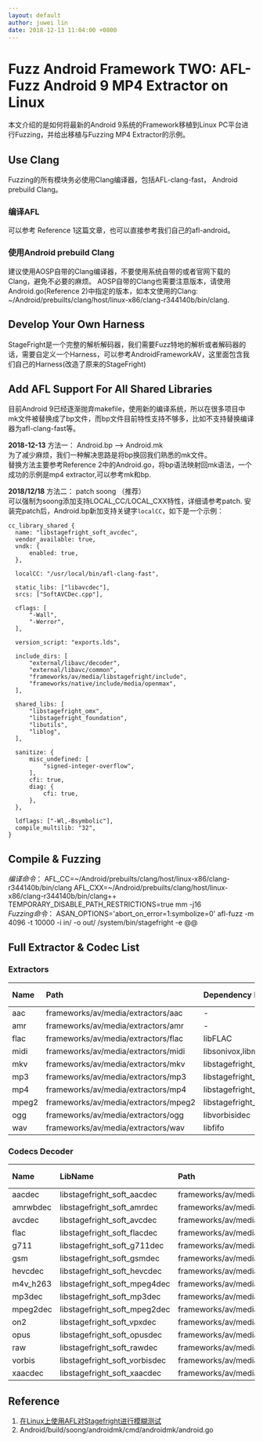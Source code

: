```yaml
---
layout: default
author: juwei lin
date: 2018-12-13 11:04:00 +0800
---
```


# Fuzz Android Framework TWO: AFL-Fuzz Android 9 MP4 Extractor on Linux
  本文介绍的是如何将最新的Android 9系统的Framework移植到Linux PC平台进行Fuzzing，并给出移植与Fuzzing MP4 Extractor的示例。

## Use Clang
  Fuzzing的所有模块务必使用Clang编译器，包括AFL-clang-fast， Android prebuild Clang。

### 编译AFL 
  可以参考 Reference 1这篇文章，也可以直接参考我们自己的afl-android。

### 使用Android prebuild Clang
  建议使用AOSP自带的Clang编译器，不要使用系统自带的或者官网下载的Clang，避免不必要的麻烦。
  AOSP自带的Clang也需要注意版本，请使用Android.go(Reference 2)中指定的版本，如本文使用的Clang: ~/Android/prebuilts/clang/host/linux-x86/clang-r344140b/bin/clang.  

## Develop Your Own Harness 
  StageFright是一个完整的解析解码器，我们需要Fuzz特地的解析或者解码器的话，需要自定义一个Harness，可以参考AndroidFrameworkAV，这里面包含我们自己的Harness(改造了原来的StageFright)  

## Add AFL Support For All Shared Libraries
  目前Android 9已经逐渐抛弃makefile，使用新的编译系统，所以在很多项目中mk文件被替换成了bp文件，而bp文件目前特性支持不够多，比如不支持替换编译器为afl-clang-fast等。  
    
  **2018-12-13** 方法一： Android.bp --> Android.mk   
  为了减少麻烦，我们一种解决思路是将bp换回我们熟悉的mk文件。  
  替换方法主要参考Reference 2中的Android.go，将bp语法映射回mk语法，一个成功的示例是mp4 extractor,可以参考mk和bp.  
  
  **2018/12/18** 方法二： patch soong （推荐）  
  可以强制为soong添加支持LOCAL_CC/LOCAL_CXX特性，详细请参考patch. 安装完patch后，Android.bp新加支持关键字`localCC`，如下是一个示例：  
  ```
  cc_library_shared {
    name: "libstagefright_soft_avcdec",
    vendor_available: true,
    vndk: {
        enabled: true,
    },

    localCC: "/usr/local/bin/afl-clang-fast",

    static_libs: ["libavcdec"],
    srcs: ["SoftAVCDec.cpp"],

    cflags: [
        "-Wall",
        "-Werror",
    ],

    version_script: "exports.lds",

    include_dirs: [
        "external/libavc/decoder",
        "external/libavc/common",
        "frameworks/av/media/libstagefright/include",
        "frameworks/native/include/media/openmax",
    ],

    shared_libs: [
        "libstagefright_omx",
        "libstagefright_foundation",
        "libutils",
        "liblog",
    ],

    sanitize: {
        misc_undefined: [
            "signed-integer-overflow",
        ],
        cfi: true,
        diag: {
            cfi: true,
        },
    },

    ldflags: ["-Wl,-Bsymbolic"],
    compile_multilib: "32",
}
  ```
    
  
## Compile & Fuzzing
  *编译命令*： AFL_CC=~/Android/prebuilts/clang/host/linux-x86/clang-r344140b/bin/clang AFL_CXX=~/Android/prebuilts/clang/host/linux-x86/clang-r344140b/bin/clang++ TEMPORARY_DISABLE_PATH_RESTRICTIONS=true mm -j16  
  *Fuzzing命令*： ASAN_OPTIONS='abort_on_error=1:symbolize=0' afl-fuzz -m 4096 -t 10000 -i in/ -o out/ /system/bin/stagefright -e @@

## Full Extractor & Codec List
### Extractors  

  
| Name        | Path          | Dependency Lib Name |  Dependency Lib Path |  
|:------|:--------|:-------|:--------|  
|aac|frameworks/av/media/extractors/aac|-|-|  
|amr|frameworks/av/media/extractors/amr|-|-|  
|flac|frameworks/av/media/extractors/flac|libFLAC|  
|midi|frameworks/av/media/extractors/midi|libsonivox,libmedia_midiiowrapper|  
|mkv|frameworks/av/media/extractors/mkv|libstagefright_flacdec,libwebm|  
|mp3|frameworks/av/media/extractors/mp3|libstagefright_id3|  
|mp4|frameworks/av/media/extractors/mp4|libstagefright_esds,libstagefright_id3|  
|mpeg2|frameworks/av/media/extractors/mpeg2|libstagefright_mpeg2support|  
|ogg|frameworks/av/media/extractors/ogg|libvorbisidec|  
|wav|frameworks/av/media/extractors/wav|libfifo|  

### Codecs Decoder  

  
| Name        | LibName     | Path          | Dependency Lib Name |  Dependency Lib Path |  
|:-------|:---------|:--------|:-------|:--------|   
|aacdec|libstagefright_soft_aacdec|frameworks/av/media/libstagefright/codecs/aacdec|libFraunhoferAAC|  
|amrwbdec|libstagefright_soft_amrdec|frameworks/av/media/libstagefright/codecs/amrnv/dec|libstagefright_amrnbdec,libstagefright_amrwbdec,libstagefright_amrnb_common|  
|avcdec|libstagefright_soft_avcdec|frameworks/av/media/libstagefright/codecs/avcdec|libavcdec|  
|flac|libstagefright_soft_flacdec|frameworks/av/media/libstagefright/codecs/flac/de|libstagefright_flacdec|  
|g711|libstagefright_soft_g711dec|frameworks/av/media/libstagefright/codecs/g711/dec|-|-|  
|gsm|libstagefright_soft_gsmdec|frameworks/av/media/libstagefright/codecs/gsm/dec|-|-|  
|hevcdec|libstagefright_soft_hevcdec|frameworks/av/media/libstagefright/codecs/hevcdec|libhevcdec|-|-|  
|m4v_h263|libstagefright_soft_mpeg4dec|frameworks/av/media/libstagefright/codecs/m4v_h263/dec|libstagefright_m4vh263dec|  
|mp3dec|libstagefright_soft_mp3dec|frameworks/av/media/libstagefright/codecs/mp3dec|libstagefright_mp3dec|  
|mpeg2dec|libstagefright_soft_mpeg2dec|frameworks/av/media/libstagefright/codecs/mpeg2dec|libmpeg2dec|  
|on2|libstagefright_soft_vpxdec|frameworks/av/media/libstagefright/codecs/on2/dec|libvpx|  
|opus|libstagefright_soft_opusdec|frameworks/av/media/libstagefright/codecs/opus/dec|libopus|  
|raw|libstagefright_soft_rawdec|frameworks/av/media/libstagefright/codecs/raw|-|-|  
|vorbis|libstagefright_soft_vorbisdec|frameworks/av/media/libstagefright/codecs/vorbis/dec|libvorbisidec|  
|xaacdec|libstagefright_soft_xaacdec|frameworks/av/media/libstagefright/codecs/xaacdec|libxaacdec|  



## Reference
1. [在Linux上使用AFL对Stagefright进行模糊测试](http://ele7enxxh.com/Use-AFL-For-Stagefright-Fuzzing-On-Linux.html)  
2. Android/build/soong/androidmk/cmd/androidmk/android.go


